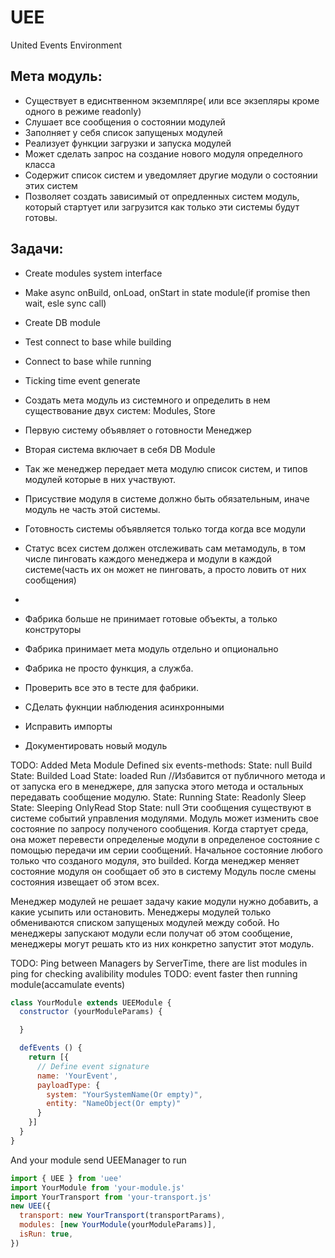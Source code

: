 # UEE
United Events Environment
## Мета модуль:
- Существует в едиснтвенном экземпляре( или все экзепляры кроме одного в режиме readonly)
- Слушает все сообщения о состоянии модулей
- Заполняет у себя список запущеных модулей
- Реализует функции загрузки и запуска модулей
- Может сделать запрос на создание нового модуля определного класса
- Содержит список систем и уведомляет другие модули о состоянии этих систем
- Позволяет создать зависимый от опредленных систем модуль, который стартует или загрузится как только эти системы будут готовы.

## Задачи:
- Create modules system interface    

- Make async onBuild, onLoad, onStart in state module(if promise then wait, esle sync call)
- Create DB module
- Test connect to base while building
- Connect to base while running
- Ticking time event generate 

- Создать мета модуль из системного и определить в нем существование двух систем: Modules, Store
- Первую систему объявляет о готовности Менеджер
- Вторая система включает в себя DB Module
- Так же менеджер передает мета модулю список систем, и типов модулей которые в них участвуют.
- Присуствие модуля в системе должно быть обязательным, иначе модуль не часть этой системы.
- Готовность системы объявляется только тогда когда все модули
- Статус всех систем должен отслеживать сам метамодуль, в том числе пинговать каждого менеджера и модули в каждой системе(часть их он может не пинговать, а просто ловить от них сообщения)
- 

- Фабрика больше не принимает готовые объекты, а только конструторы
- Фабрика принимает мета модуль отдельно и опционально
- Фабрика не просто функция, а служба.
- Проверить все это в тесте для фабрики.
- СДелать фукнции наблюдения асинхронными
- Исправить импорты
- Документировать новый модуль 



TODO: Added Meta Module
Defined six events-methods:
State: null
Build
State: Builded
Load
State: loaded
Run //Избавится от публичного метода и от запуска его в менеджере, для запуска этого метода и остальных передавать сообщение модулю.
State: Running
State: Readonly
Sleep
State: Sleeping
OnlyRead
Stop
State: null
Эти сообщения существуют в системе событий управления модулями.
Модуль может изменить свое состояние по запросу полученого сообщения.
Когда стартует среда, она может перевести определеные модули в определеное состояние с помощью передачи им серии сообщений.
Начальное состояние любого только что созданого модуля, это builded.
Когда менеджер меняет состояние модуля он сообщает об это в систему
Модуль после смены состояния извещает об этом всех.

Менеджер модулей не решает задачу какие модули нужно добавить, а какие усыпить или остановить.
Менеджеры модулей только обмениваются списком запущеных модулей между собой.
Но менеджеры запускают модули если получат об этом сообщение, менеджеры могут решать кто из них конкретно запустит этот модуль.

TODO: Ping between Managers by ServerTime, there are list modules in ping for checking avalibility modules
TODO: event faster then running module(accamulate events)


```javascript
class YourModule extends UEEModule {
  constructor (yourModuleParams) {

  }

  defEvents () {
    return [{
      // Define event signature 
      name: 'YourEvent', 
      payloadType: { 
        system: "YourSystemName(Or empty)", 
        entity: "NameObject(Or empty)"
      } 
    }]
  }
}
```

And your module send UEEManager to run
```javascript
import { UEE } from 'uee'
import YourModule from 'your-module.js'
import YourTransport from 'your-transport.js'
new UEE({
  transport: new YourTransport(transportParams),
  modules: [new YourModule(yourModuleParams)],
  isRun: true,
})
```